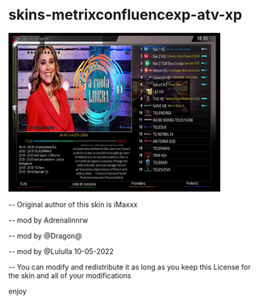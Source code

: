 # skins-metrixconfluencexp-atv-xp
 

<img src="https://github.com/Belfagor2005/skins-metrixconfluencexp-atv/blob/main/usr/share/enigma2/MetriXconfluencExp/prev.png">


-- Original author of this skin is iMaxxx 

-- mod by Adrenalinnrw 

-- mod by @Dragon@ 

-- mod by @Lululla 10-05-2022

-- You can modify and redistribute it as long as you keep this License for the skin and all of your modifications

enjoy
